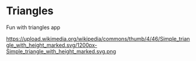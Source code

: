 # Triangles
 Fun with triangles app

 https://upload.wikimedia.org/wikipedia/commons/thumb/4/46/Simple_triangle_with_height_marked.svg/1200px-Simple_triangle_with_height_marked.svg.png
